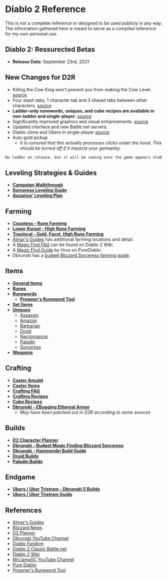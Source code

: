 # Diablo 2 Reference

This is not a complete reference or designed to be used publicly in any way.  The information gathered here is meant to serve as a compiled reference for my own personal use.

## Diablo 2: Ressurected Betas
- **Release Date:** September 23rd, 2021

## New Changes for D2R
- Killing the Cow King won't prevent you from making the Cow Level. [source](https://www.reddit.com/r/Diablo/comments/p7mziw/diablo_ii_resurrected_ladder_patch_update/h9kz7m5?utm_source=share&utm_medium=web2x&context=3)
- Four stash tabs, 1 character tab and 3 shared tabs between other characters. [source](https://news.blizzard.com/en-us/diablo2/23695734/technical-alpha-learnings)
- **Ladder-only runewords, uniques, and cube recipes are available in non-ladder and single-player.** [source](https://us.forums.blizzard.com/en/d3/t/diablo-ii-resurrected-ladder-patch-update/41016)
- Significantly improved graphics and visual enhancements. [source](https://news.blizzard.com/en-us/diablo2/23695734/technical-alpha-learnings)
- Updated interface and new Battle.net servers.
- Diablo clone and Ubers in single-player [source](https://us.forums.blizzard.com/en/d3/t/diablo-ii-resurrected-ladder-patch-update/41016)
- Auto gold pickup
  - *It is rumored that this actually processes clicks under the hood.  This should be turned off if it impacts your gameplay.*

```javascript
No ladder on release, but it will be coming once the game appears stable and significant bugs are addressed
```

## Leveling Strategies & Guides
- **[Campaign Walkthrough](https://diablo.fandom.com/wiki/Diablo_II_Walkthrough)**
- **[Sorceress Leveling Guide](sorc-leveling.md)**
- **[Auzarius' Leveling Plan](https://auzarius.gitbook.io/d2-sorc/)**

## Farming
- **[Countess - Rune Farming](countess.md)**
- **[Lower Kurast - High Rune Farming](https://www.youtube.com/watch?v=3hldedCpaO0)**
- **[Travincal - Gold, Facet, High Rune Farming](https://www.youtube.com/watch?v=wb4luIVQ_jA)**
- [Almar's Guides](https://www.almarsguides.com/Computer/Games/Diablo2/Farming/Locations/) has additional farming locations and detail.
- A [Magic Find FAQ](https://diablo2.diablowiki.net/Magic_Find) can be found on Diablo 2 Wiki.
- A [Magic Find Guide](https://www.purediablo.com/strategy/magic-find-guide-v1-11-diablo-2-resurrected/) by Hrus on PureDiablo.
- Dbrunski has a [budget Blizzard Sorceress farming guide](https://www.youtube.com/watch?v=P3cDfFwWnSg&t=1s).

## Items
- **[General Items](https://diablo2.diablowiki.net/Category:Items)**
- **[Runes](runes.md)**
- **[Runewords](https://www.purediablo.com/diablo-2/runewords/)**
  - **[Prowner's Runeword Tool](https://runewords-zeta.vercel.app/)**
- **[Set Items](https://www.purediablo.com/diablo-2/diablo-2-item-sets/)**
- **[Uniques](https://diablo2.diablowiki.net/Category:Uniques)**
  - [Assassin](https://www.purediablo.com/diablo-2/unique-assassin-items/)
  - [Amazon](https://www.purediablo.com/diablo-2/unique-amazon-items/)
  - [Barbarian](https://www.purediablo.com/diablo-2/unique-barbarian-items/)
  - [Druid](https://www.purediablo.com/diablo-2/unique-druid-items/)
  - [Necromancer](https://www.purediablo.com/diablo-2/unique-necromancer-items/)
  - [Paladin](https://www.purediablo.com/diablo-2/unique-paladin-items/)
  - [Sorceress](https://www.purediablo.com/diablo-2/unique-sorceress-items/)
- **[Weapons](https://diablo2.diablowiki.net/Category:Weapons)**

## Crafting
- **[Caster Amulet](https://diablo2.diablowiki.net/Caster_Amulet)**
- **[Caster Items](https://diablo2.diablowiki.net/Crafting_Recipes#Caster_Recipes)**
- **[Crafting FAQ](https://diablo2.diablowiki.net/Crafting_FAQ)**
- **[Crafting Recipes](https://diablo2.diablowiki.net/Crafting_Recipes)**
- **[Cube Recipes](http://classic.battle.net/diablo2exp/items/cube.shtml)**
- **[Dbrunski - EBugging Ethereal Armor](https://www.youtube.com/watch?v=IBWuLGrnpI4)**
  - *May have been patched out in D2R according to some sources* 

## Builds
- **[D2 Character Planner](https://d2.maxroll.gg/d2planner)**
- **[Dbrunski - Budget Magic Finding Blizzard Sorceress](https://www.youtube.com/watch?v=P3cDfFwWnSg)**
- **[Dbrunski - Hammerdin Build Guide](https://www.youtube.com/watch?v=XGu9sg3dZiE)**
- **[Druid Builds](https://www.purediablo.com/strategycats/druid/)**
- **[Paladin Builds](https://www.purediablo.com/strategycats/paladin/)**

## Endgame
- **[Ubers / Uber Tristram - Dbrunski 5 Builds](https://www.youtube.com/watch?v=UqC3p6JJHQY)**
- **[Ubers / Uber Tristram Guide](https://www.purediablo.com/strategy/diablo-2-guide-uber-quests-v1-11/)**

## References
- [Almar's Guides](https://www.almarsguides.com/Computer/Games/Diablo2/)
- [Blizzard News](https://news.blizzard.com/en-us/diablo2)
- [D2 Planner](https://d2.maxroll.gg/d2planner)
- [Dbrunski YouTube Channel](https://www.youtube.com/channel/UCFc8CBNDUFLc1hN5UayNR8g)
- [Diablo Fandom](https://diablo.fandom.com/wiki)
- [Diablo 2 Classic Battle.net](http://classic.battle.net/diablo2exp)
- [Diablo 2 Wiki](https://diablo2.diablowiki.net)
- [MrLlamaSC YouTube Channel](https://www.youtube.com/c/MrLlamaSC)
- [Pure Diablo](https://www.purediablo.com/diablo-2)
- [Prowner's Runeword Tool](https://runewords-zeta.vercel.app/)
